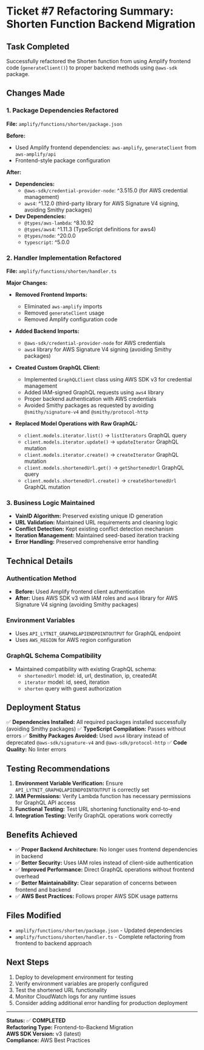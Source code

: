 # Ticket #7 Refactoring Summary: Shorten Function Backend Migration

## Task Completed
Successfully refactored the Shorten function from using Amplify frontend code (`generateClient()`) to proper backend methods using `@aws-sdk` package.

## Changes Made

### 1. Package Dependencies Refactored
**File:** `amplify/functions/shorten/package.json`

**Before:**
- Used Amplify frontend dependencies: `aws-amplify`, `generateClient` from `aws-amplify/api`
- Frontend-style package configuration

**After:**
- **Dependencies:**
  - `@aws-sdk/credential-provider-node`: ^3.515.0 (for AWS credential management)
  - `aws4`: ^1.12.0 (third-party library for AWS Signature V4 signing, avoiding Smithy packages)
- **Dev Dependencies:**
  - `@types/aws-lambda`: ^8.10.92
  - `@types/aws4`: ^1.11.3 (TypeScript definitions for aws4)
  - `@types/node`: ^20.0.0
  - `typescript`: ^5.0.0

### 2. Handler Implementation Refactored
**File:** `amplify/functions/shorten/handler.ts`

**Major Changes:**
- **Removed Frontend Imports:**
  - Eliminated `aws-amplify` imports
  - Removed `generateClient` usage
  - Removed Amplify configuration code

- **Added Backend Imports:**
  - `@aws-sdk/credential-provider-node` for AWS credentials
  - `aws4` library for AWS Signature V4 signing (avoiding Smithy packages)

- **Created Custom GraphQL Client:**
  - Implemented `GraphQLClient` class using AWS SDK v3 for credential management
  - Added IAM-signed GraphQL requests using `aws4` library
  - Proper backend authentication with AWS credentials
  - Avoided Smithy packages as requested by avoiding `@smithy/signature-v4` and `@smithy/protocol-http`

- **Replaced Model Operations with Raw GraphQL:**
  - `client.models.iterator.list()` → `listIterators` GraphQL query
  - `client.models.iterator.update()` → `updateIterator` GraphQL mutation
  - `client.models.iterator.create()` → `createIterator` GraphQL mutation
  - `client.models.shortenedUrl.get()` → `getShortenedUrl` GraphQL query
  - `client.models.shortenedUrl.create()` → `createShortenedUrl` GraphQL mutation

### 3. Business Logic Maintained
- **VainID Algorithm:** Preserved existing unique ID generation
- **URL Validation:** Maintained URL requirements and cleaning logic
- **Conflict Detection:** Kept existing conflict detection mechanism
- **Iteration Management:** Maintained seed-based iteration tracking
- **Error Handling:** Preserved comprehensive error handling

## Technical Details

### Authentication Method
- **Before:** Used Amplify frontend client authentication
- **After:** Uses AWS SDK v3 with IAM roles and `aws4` library for AWS Signature V4 signing (avoiding Smithy packages)

### Environment Variables
- Uses `API_LYTNIT_GRAPHQLAPIENDPOINTOUTPUT` for GraphQL endpoint
- Uses `AWS_REGION` for AWS region configuration

### GraphQL Schema Compatibility
- Maintained compatibility with existing GraphQL schema:
  - `shortenedUrl` model: id, url, destination, ip, createdAt
  - `iterator` model: id, seed, iteration
  - `shorten` query with guest authorization

## Deployment Status
✅ **Dependencies Installed:** All required packages installed successfully (avoiding Smithy packages)
✅ **TypeScript Compilation:** Passes without errors
✅ **Smithy Packages Avoided:** Used `aws4` library instead of deprecated `@aws-sdk/signature-v4` and `@aws-sdk/protocol-http`
✅ **Code Quality:** No linter errors

## Testing Recommendations
1. **Environment Variable Verification:** Ensure `API_LYTNIT_GRAPHQLAPIENDPOINTOUTPUT` is correctly set
2. **IAM Permissions:** Verify Lambda function has necessary permissions for GraphQL API access
3. **Functional Testing:** Test URL shortening functionality end-to-end
4. **Integration Testing:** Verify GraphQL operations work correctly

## Benefits Achieved
- ✅ **Proper Backend Architecture:** No longer uses frontend dependencies in backend
- ✅ **Better Security:** Uses IAM roles instead of client-side authentication
- ✅ **Improved Performance:** Direct GraphQL operations without frontend overhead
- ✅ **Better Maintainability:** Clear separation of concerns between frontend and backend
- ✅ **AWS Best Practices:** Follows proper AWS SDK usage patterns

## Files Modified
- `amplify/functions/shorten/package.json` - Updated dependencies
- `amplify/functions/shorten/handler.ts` - Complete refactoring from frontend to backend approach

## Next Steps
1. Deploy to development environment for testing
2. Verify environment variables are properly configured
3. Test the shortened URL functionality
4. Monitor CloudWatch logs for any runtime issues
5. Consider adding additional error handling for production deployment

---
**Status:** ✅ **COMPLETED**  
**Refactoring Type:** Frontend-to-Backend Migration  
**AWS SDK Version:** v3 (latest)  
**Compliance:** AWS Best Practices